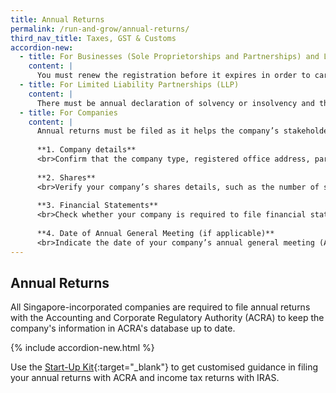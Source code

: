 ```yaml
---
title: Annual Returns
permalink: /run-and-grow/annual-returns/
third_nav_title: Taxes, GST & Customs
accordion-new:
  - title: For Businesses (Sole Proprietorships and Partnerships) and Limited Partnerships
    content: |
      You must renew the registration before it expires in order to carry on with your business. Your business registration can be renewed 60 days before the expiry date. The renewal fee is $30 for one year or $90 for three years. Please ensure you do not have any outstanding liabilities with CPF Board before renewal.
  - title: For Limited Liability Partnerships (LLP)
    content: |
      There must be annual declaration of solvency or insolvency and the first annual declaration must be lodged within 15 months from the date of registration of the LLP. Subsequent declarations must be lodged once every calendar year and not more than 15 months after the last lodgement.
  - title: For Companies
    content: |
      Annual returns must be filed as it helps the company’s stakeholders make informed decisions. Here is a list of information that you are required to provide when filing annual returns.
      
      **1. Company details** 
      <br>Confirm that the company type, registered office address, particulars of the company officers, and details of registered charges are up to date.  
 
      **2. Shares**
      <br>Verify your company’s shares details, such as the number of shares held, issued share capital, and amount of paid up share capital. 
 
      **3. Financial Statements** 
      <br>Check whether your company is required to file financial statements with the annual return on ACRA's website here. Companies that are not required to file financial statements must instead submit an online declaration, when filing their annual return. 
 
      **4. Date of Annual General Meeting (if applicable)** 
      <br>Indicate the date of your company’s annual general meeting (AGM), if it was held. This is not applicable if your company is exempted from holding AGMs or have dispensed with AGMs.
---
```


## Annual Returns

All Singapore-incorporated companies are required to file annual returns with the Accounting and Corporate Regulatory Authority (ACRA) to keep the company's information in ACRA's database up to date.

{% include accordion-new.html %}

Use the [Start-Up Kit](https://www.iras.gov.sg/irashome/Businesses/Companies/Learning-the-basics-of-Corporate-Income-Tax/New-Company-Start-Up-Kit/){:target="_blank"} to get customised guidance in filing your annual returns with ACRA and income tax returns with IRAS.

<script src="/jquery/jquery.min.js"></script>
<script src="/jquery/bp-menu-new-tab.js"></script>
